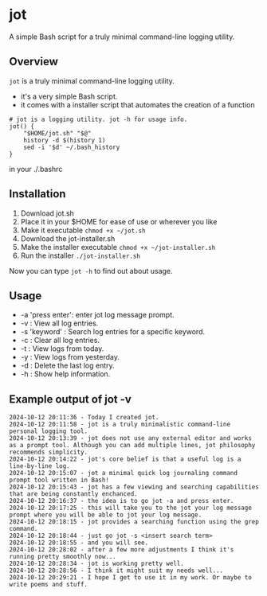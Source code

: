 # jot
A simple Bash script for a truly minimal command-line logging utility. 

## Overview
`jot` is a truly minimal command-line logging utility.
- it's a very simple Bash script.
- it comes with a installer script that automates the creation of a function
```
# jot is a logging utility. jot -h for usage info.
jot() {
    "$HOME/jot.sh" "$@"
    history -d $(history 1)
    sed -i '$d' ~/.bash_history
}
```

in your ./.bashrc


## Installation
1. Download jot.sh
2. Place it in your $HOME for ease of use or wherever you like
2. Make it executable `chmod +x ~/jot.sh`
3. Download the jot-installer.sh
4. Make the installer executable `chmod +x ~/jot-installer.sh`
5. Run the installer `./jot-installer.sh`

Now you can type `jot -h` to find out about usage.

## Usage

- -a 'press enter': enter jot log message prompt.
- -v : View all log entries.
- -s 'keyword' : Search log entries for a specific keyword.
- -c : Clear all log entries.
- -t : View logs from today.
- -y : View logs from yesterday.
- -d : Delete the last log entry.
- -h : Show help information.

## Example output of jot -v
```
2024-10-12 20:11:36 - Today I created jot.
2024-10-12 20:11:58 - jot is a truly minimalistic command-line personal logging tool.
2024-10-12 20:13:39 - jot does not use any external editor and works as a prompt tool. Although you can add multiple lines, jot philosophy recommends simplicity.
2024-10-12 20:14:22 - jot's core belief is that a useful log is a line-by-line log.
2024-10-12 20:15:07 - jot a minimal quick log journaling command prompt tool written in Bash!
2024-10-12 20:15:43 - jot has a few viewing and searching capabilities that are being constantly enchanced.
2024-10-12 20:16:37 - the idea is to go jot -a and press enter.
2024-10-12 20:17:25 - this will take you to the jot your log message prompt where you will be able to jot your log message.
2024-10-12 20:18:15 - jot provides a searching function using the grep command.
2024-10-12 20:18:44 - just go jot -s <insert search term>
2024-10-12 20:18:55 - and you will see.
2024-10-12 20:28:02 - after a few more adjustments I think it's running pretty smoothly now...
2024-10-12 20:28:34 - jot is working pretty well.
2024-10-12 20:28:56 - I think it might suit my needs well...
2024-10-12 20:29:21 - I hope I get to use it in my work. Or maybe to write poems and stuff.

```